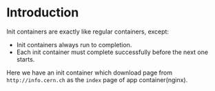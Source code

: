 # Introduction

Init containers are exactly like regular containers, except:
- Init containers always run to completion.
- Each init container must complete successfully before the next one starts.

Here we have an init container which download page from `http://info.cern.ch` as the `index` page of app container(nginx).

